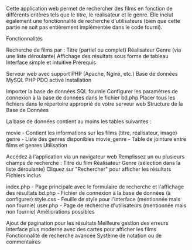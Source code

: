 Cette application web permet de rechercher des films en fonction de différents critères tels que le titre, le réalisateur et le genre. Elle inclut également une fonctionnalité de recherche d'utilisateurs (bien que cette partie ne soit pas entièrement implémentée dans le code fourni).

Fonctionnalités

Recherche de films par :
Titre (partiel ou complet)
Réalisateur
Genre (via une liste déroulante)
Affichage des résultats sous forme de tableau
Interface simple et intuitive
Prérequis

Serveur web avec support PHP (Apache, Nginx, etc.)
Base de données MySQL
PHP PDO activé
Installation

Importer la base de données SQL fournie 
Configurer les paramètres de connexion à la base de données dans le fichier bd.php
Placer tous les fichiers dans le répertoire approprié de votre serveur web
Structure de la Base de Données

La base de données contient au moins les tables suivantes :

movie - Contient les informations sur les films (titre, réalisateur, image)
genre - Liste des genres disponibles
movie_genre - Table de jointure entre films et genres
Utilisation

Accédez à l'application via un navigateur web
Remplissez un ou plusieurs champs de recherche :
Titre du film
Réalisateur
Genre (sélection dans la liste déroulante)
Cliquez sur "Rechercher" pour afficher les résultats
Fichiers inclus

index.php - Page principale avec le formulaire de recherche et l'affichage des résultats
bd.php - Fichier de connexion à la base de données (à configurer)
style.css - Feuille de style pour l'interface (mentionnée mais non fournie)
user.php - Page de recherche d'utilisateurs (mentionnée mais non fournie)
Améliorations possibles

Ajout de pagination pour les résultats
Meilleure gestion des erreurs
Interface plus moderne avec des cartes pour afficher les films
Fonctionnalité de recherche avancée
Système de notation ou de commentaires
